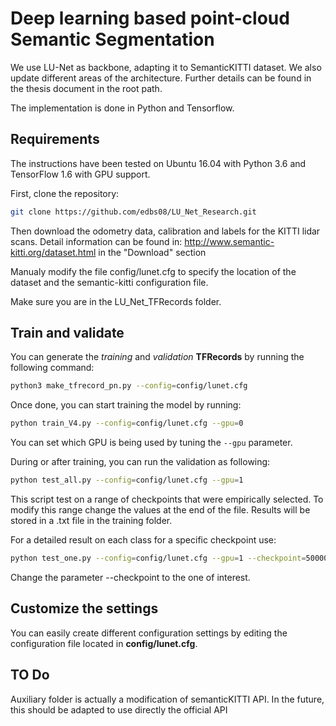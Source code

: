 # Deep learning based point-cloud Semantic Segmentation 

We use LU-Net as backbone, adapting it to SemanticKITTI dataset. We also update different areas of the architecture. 
Further details can be found in the thesis document in the root path. 

The implementation is done in Python and Tensorflow.

## Requirements
The instructions have been tested on Ubuntu 16.04 with Python 3.6 and TensorFlow 1.6 with GPU support.

First, clone the repository:
```bash
git clone https://github.com/edbs08/LU_Net_Research.git
```

Then download the odometry data, calibration and labels for the KITTI lidar scans. Detail information can be found in:
http://www.semantic-kitti.org/dataset.html in the "Download" section

Manualy modify the file config/lunet.cfg to specify the location of the dataset and the semantic-kitti configuration file.

Make sure you are in the LU_Net_TFRecords folder.
## Train and validate
You can generate the _training_ and _validation_ **TFRecords** by running the following command:
```bash
python3 make_tfrecord_pn.py --config=config/lunet.cfg
```
Once done, you can start training the model by running:
```bash
python train_V4.py --config=config/lunet.cfg --gpu=0
```
You can set which GPU is being used by tuning the `--gpu` parameter.

During or after training, you can run the validation as following:
```bash
python test_all.py --config=config/lunet.cfg --gpu=1
```
This script test on a range of checkpoints that were empirically selected. To modify this range change the values at the end of the file.
Results will be stored in a .txt file in the training folder. 

For a detailed result on each class for a specific checkpoint use:
```bash
python test_one.py --config=config/lunet.cfg --gpu=1 --checkpoint=500000
```
Change the parameter --checkpoint to the one of interest. 

## Customize the settings
You can easily create different configuration settings by editing the configuration file located in **config/lunet.cfg**.


## TO Do 
Auxiliary folder is actually a modification of semanticKITTI API. In the future, this should be adapted to use directly the official API